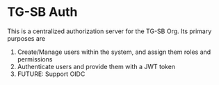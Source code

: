 # TG-SB Auth

This is a centralized authorization server for the TG-SB Org. Its primary purposes are
1. Create/Manage users within the system, and assign them roles and permissions
2. Authenticate users and provide them with a JWT token
3. FUTURE: Support OIDC

